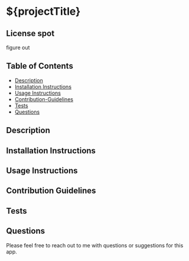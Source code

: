 # ${projectTitle}

## License spot
figure out

## Table of Contents
* [Description](#description)
* [Installation Instructions](#installation-instructions)
* [Usage Instructions](#usage-instructions)
* [Contribution-Guidelines](#contribution-guidelines)
* [Tests](#tests)
* [Questions](#questions)

## Description <a name="description"></a> 


## Installation Instructions <a name="installation-instructions"></a>


## Usage Instructions <a name="usage-instructions"></a>


## Contribution Guidelines <a name="contribution-guidelines"></a>


## Tests <a name="tests"></a> 


## Questions <a name="questions"></a>
Please feel free to reach out to me with questions or suggestions for this app.


